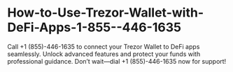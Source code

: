 # How-to-Use-Trezor-Wallet-with-DeFi-Apps-1-855--446-1635
Call +1 (855)-446-1635 to connect your Trezor Wallet to DeFi apps seamlessly. Unlock advanced features and protect your funds with professional guidance. Don’t wait—dial +1 (855)-446-1635 now for support!
